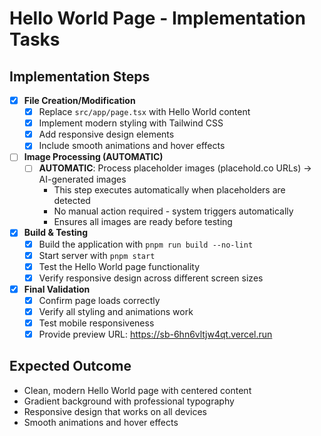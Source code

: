 # Hello World Page - Implementation Tasks

## Implementation Steps

- [x] **File Creation/Modification**
  - [x] Replace `src/app/page.tsx` with Hello World content
  - [x] Implement modern styling with Tailwind CSS
  - [x] Add responsive design elements
  - [x] Include smooth animations and hover effects

- [ ] **Image Processing (AUTOMATIC)**
  - [ ] **AUTOMATIC**: Process placeholder images (placehold.co URLs) → AI-generated images
    - This step executes automatically when placeholders are detected
    - No manual action required - system triggers automatically
    - Ensures all images are ready before testing

- [x] **Build & Testing**
  - [x] Build the application with `pnpm run build --no-lint`
  - [x] Start server with `pnpm start`
  - [x] Test the Hello World page functionality
  - [x] Verify responsive design across different screen sizes

- [x] **Final Validation**
  - [x] Confirm page loads correctly
  - [x] Verify all styling and animations work
  - [x] Test mobile responsiveness
  - [x] Provide preview URL: https://sb-6hn6vltjw4qt.vercel.run

## Expected Outcome
- Clean, modern Hello World page with centered content
- Gradient background with professional typography
- Responsive design that works on all devices
- Smooth animations and hover effects